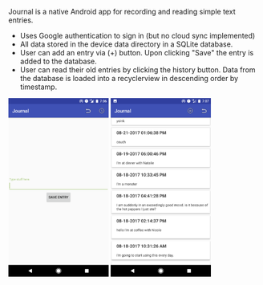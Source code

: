 Journal is a native Android app for recording and reading simple text entries.
* Uses Google authentication to sign in (but no cloud sync implemented)
* All data stored in the device data directory in a SQLite database.
* User can add an entry via (+) button. Upon clicking "Save" the entry is added to the database.
* User can read their old entries by clicking the history button. Data from the database is loaded into a recyclerview in descending order by timestamp.

<img src="https://github.com/schmecs/journal/blob/master/Screenshot_entry_activity.png" width="200"/>
<img src="https://github.com/schmecs/journal/blob/master/Screenshot_read_activity.png" width="200"/>
